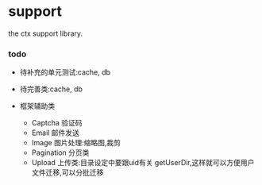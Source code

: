 # support
the ctx support library.

### todo

* 待补充的单元测试:cache, db
* 待完善类:cache, db

* 框架辅助类

    * Captcha 验证码
    * Email 邮件发送
    * Image 图片处理:缩略图,裁剪
    * Pagination 分页类
    * Upload 上传类:目录设定中要跟uid有关 getUserDir,这样就可以方便用户文件迁移,可以分批迁移
